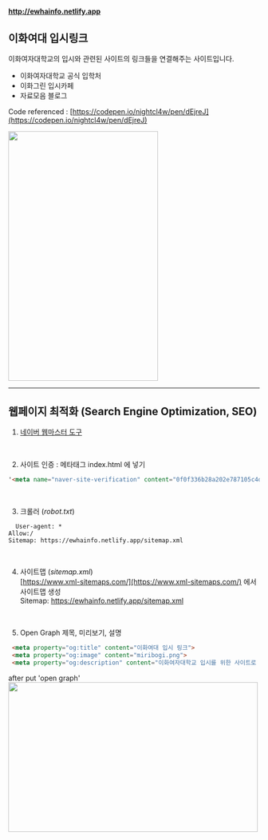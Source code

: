 #### http://ewhainfo.netlify.app

## 이화여대 입시링크   

이화여자대학교의 입시와 관련된 사이트의 링크들을 연결해주는 사이트입니다.

- 이화여자대학교 공식 입학처
- 이화그린 입시카페
- 자료모음 블로그   

Code referenced : [https://codepen.io/nightcl4w/pen/dEjreJ](https://codepen.io/nightcl4w/pen/dEjreJ)

<Mobile image>   
  <img src="https://user-images.githubusercontent.com/75469131/106314703-7400b600-62ad-11eb-8140-71dffeaeb8b7.jpg"  width="300" height="500">


--------
## 웹페이지 최적화 (Search Engine Optimization, SEO)

1. [네이버 웹마스터 도구](https://searchadvisor.naver.com/console/board)   
<br/>

2. 사이트 인증 : 메타태그 index.html <head>에 넣기   
```html
'<meta name="naver-site-verification" content="0f0f336b28a202e787105c4d2f350b9afb7682c9" />'
```   
<br/>
  
3. 크롤러 (*robot.txt*)
```
  User-agent: *
Allow:/
Sitemap: https://ewhainfo.netlify.app/sitemap.xml
```   
<br/>

4. 사이트맵 (*sitemap.xml*)   
[https://www.xml-sitemaps.com/](https://www.xml-sitemaps.com/) 에서 사이트맵 생성   
Sitemap: https://ewhainfo.netlify.app/sitemap.xml    
<br/>

5. Open Graph 제목, 미리보기, 설명
```html
 <meta property="og:title" content="이화여대 입시 링크">
 <meta property="og:image" content="miribogi.png">
 <meta property="og:description" content="이화여자대학교 입시를 위한 사이트로 연결해드립니다. (이화여대 입학처, 이화그린 입시카페,  자료모음 블로그)">
```
after put 'open graph'   
<img src="https://user-images.githubusercontent.com/75469131/106314696-719e5c00-62ad-11eb-8710-54eabd6c128e.jpg"  width="500" height="300">

